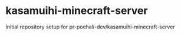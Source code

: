 # kasamuihi-minecraft-server

Initial repository setup for pr-poehali-dev/kasamuihi-minecraft-server
